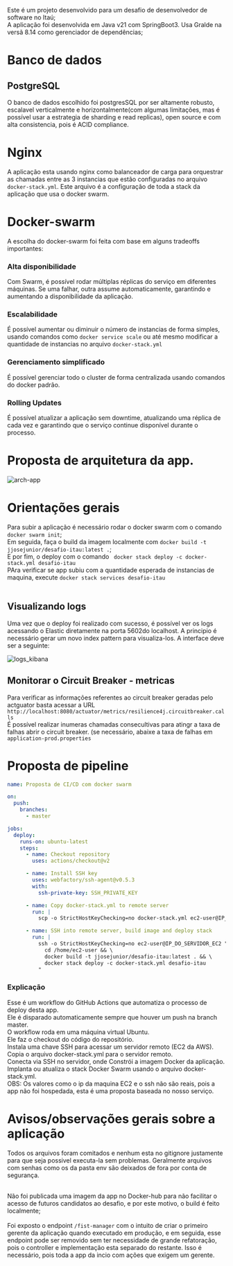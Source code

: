 Este é um projeto desenvolvido para um desafio de desenvolvedor de software no Itaú;</br>
A aplicação foi desenvolvida em Java v21 com SpringBoot3. Usa Gralde na versã 8.14 como gerenciador de dependências; 

<h1>Banco de dados</h1>
<h2>PostgreSQL</h2>
O banco de dados escolhido foi postgresSQL por ser altamente robusto, escalavel verticalmente e horizontalmente(com algumas limitações, mas é possível usar a estrategia de sharding e read replicas), open source
e com alta consistencia, pois é ACID compliance.

<h1>Nginx</h1>
A aplicação esta usando nginx como balanceador de carga para orquestrar as chamadas entre as 3 instancias que estão configuradas no arquivo <code>docker-stack.yml</code>. Este arquivo é a configuração de toda a stack da aplicação
que usa o docker swarm.

<h1>Docker-swarm</h1>
A escolha do docker-swarm foi feita com base em alguns tradeoffs importantes: 

<h3>Alta disponibilidade</h3>
Com Swarm, é possível rodar múltiplas réplicas do serviço em diferentes máquinas. Se uma falhar, outra assume automaticamente, garantindo e aumentando a disponibilidade da aplicação.

<h3>Escalabilidade</h3>
É possível aumentar ou diminuir o número de instancias de forma simples, usando comandos como <code>docker service scale</code> ou até mesmo modificar a quantidade de instancias no arquivo <code>docker-stack.yml</code>

<h3>Gerenciamento simplificado</h3>
É possível gerenciar todo o cluster de forma centralizada usando comandos do docker padrão. 

<h3>Rolling Updates</h3>
É possível atualizar a aplicação sem downtime, atualizando uma réplica de cada vez e garantindo que o serviço continue disponível durante o processo.

<h1>Proposta de arquitetura da app.</h1>

![arch-app](https://github.com/user-attachments/assets/2a2a5980-6bcc-4cc8-884e-4cabac49bec5)

<h1>Orientações gerais</h1>
Para subir a aplicação é necessário rodar o docker swarm com o comando <code>docker swarm init</code>; </br>
Em seguida, faça o build da imagem localmente com <code>docker build -t jjosejunior/desafio-itau:latest .</code>; </br>
E por fim, o deploy com o comando <code> docker stack deploy -c docker-stack.yml desafio-itau </code> </br>
PAra verificar se app subiu com a quantidade esperada de instancias de maquina, execute <code>docker stack services desafio-itau</code></br></br>


<h2> Visualizando logs</h2>
Uma vez que o deploy foi realizado com sucesso, é possível ver os logs acessando o Elastic diretamente na porta 5602do localhost. A principio é necessário gerar um novo index pattern para visualiza-los. A interface deve ser a seguinte:

![logs_kibana](https://github.com/user-attachments/assets/a5632f61-02bb-4c61-9670-b9f58c04e2a6)

<h2> Monitorar o Circuit Breaker - metricas </h2>
Para verificar as informações referentes ao circuit breaker geradas pelo actguator basta acessar a URL <code>http://localhost:8080/actuator/metrics/resilience4j.circuitbreaker.calls</code> </br>
É possível realizar inumeras chamadas consecultivas para atingr a taxa de falhas abrir o circuit breaker. (se necessário, abaixe a taxa de falhas em <code>application-prod.properties</code> 

<h1>Proposta de pipeline</h1>

```yaml
name: Proposta de CI/CD com docker swarm

on:
  push:
    branches:
      - master

jobs:
  deploy:
    runs-on: ubuntu-latest
    steps:
      - name: Checkout repository
        uses: actions/checkout@v2

      - name: Install SSH key
        uses: webfactory/ssh-agent@v0.5.3
        with:
          ssh-private-key: SSH_PRIVATE_KEY

      - name: Copy docker-stack.yml to remote server
        run: |
          scp -o StrictHostKeyChecking=no docker-stack.yml ec2-user@IP_DO_SERVIDOR_EC2:/home/ec2-user/

      - name: SSH into remote server, build image and deploy stack
        run: |
          ssh -o StrictHostKeyChecking=no ec2-user@IP_DO_SERVIDOR_EC2 "
            cd /home/ec2-user && \
            docker build -t jjosejunior/desafio-itau:latest . && \
            docker stack deploy -c docker-stack.yml desafio-itau
          "
```
<h3> Explicação </h3>

Esse é um workflow do GitHub Actions que automatiza o processo de deploy desta app. </br>
Ele é disparado automaticamente sempre que houver um push na branch master.</br>
O workflow roda em uma máquina virtual Ubuntu.</br>
Ele faz o checkout do código do repositório.</br>
Instala uma chave SSH para acessar um servidor remoto (EC2 da AWS). </br>
Copia o arquivo docker-stack.yml para o servidor remoto. </br>
Conecta via SSH no servidor, onde Constrói a imagem Docker da aplicação.
Implanta ou atualiza o stack Docker Swarm usando o arquivo docker-stack.yml. </br>
OBS: Os valores como o ip da maquina EC2 e o ssh não são reais, pois a app não foi hospedada, esta é uma proposta baseada no nosso serviço. 

<h1> Avisos/observações gerais sobre a aplicação</h1>
Todos os arquivos foram comitados e nenhum esta no gitignore justamente para que seja possivel executa-la sem problemas. Geralmente arquivos com senhas como os da pasta env são deixados de fora por conta de segurança. </br></br>

Não foi publicada uma imagem da app no Docker-hub para não facilitar o acesso de futuros candidatos ao desafio, e por este motivo, o build é feito localmente; </br> </br> 
Foi exposto o endpoint <code>/fist-manager</code> com o intuito de criar o primeiro gerente da aplicação quando executado em produção, e em seguida, esse endpoint pode ser removido sem ter necessidade de grande refatoração, pois o controller e implementação esta separado do restante. Isso é necessário, pois toda a app da incio com ações que exigem um gerente. 
